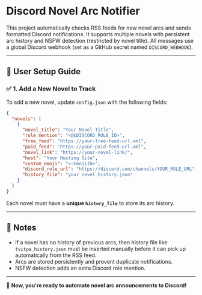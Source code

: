 # Discord Novel Arc Notifier

This project automatically checks RSS feeds for new novel arcs and sends formatted Discord notifications. It supports multiple novels with persistent arc history and NSFW detection (restricted by novel title). All messages use a global Discord webhook (set as a GitHub secret named `DISCORD_WEBHOOK`).

---

## 📂 User Setup Guide

### ✅ 1. Add a New Novel to Track
To add a new novel, update `config.json` with the following fields:

```json
{
  "novels": [
    {
      "novel_title": "Your Novel Title",
      "role_mention": "<@&DISCORD_ROLE_ID>",
      "free_feed": "https://your-free-feed-url.xml",
      "paid_feed": "https://your-paid-feed-url.xml",
      "novel_link": "https://your-novel-link/",
      "host": "Your Hosting Site",
      "custom_emoji": "<:EmojiID>",
      "discord_role_url": "https://discord.com/channels/YOUR_ROLE_URL",
      "history_file": "your_novel_history.json"
    }
  ]
}
```

Each novel must have a **unique `history_file`** to store its arc history.

---

## 🎯 Notes
- If a novel has no history of previous arcs, then history file like `tvitpa_history.json` must be inserted manually before it can pick up automatically from the RSS feed.
- Arcs are stored persistently and prevent duplicate notifications.
- NSFW detection adds an extra Discord role mention.

---
🚀 **Now, you're ready to automate novel arc announcements to Discord!**
